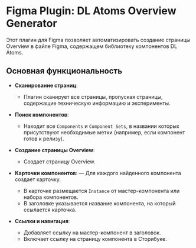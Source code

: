 # Figma Plugin: DL Atoms Overview Generator

Этот плагин для Figma позволяет автоматизировать создание страницы Overview в файле Figma, содержащем библиотеку компонентов DL Atoms.

## Основная функциональность

- **Сканирование страниц**: 
  - Плагин сканирует все страницы, пропуская страницы, содержащие техническую информацию и эксперименты.
  
- **Поиск компонентов**: 
  - Находит все `Components` и `Component Sets`, в названии которых присутствуют необходимые метки (например, если компонент готов к релизу).

- **Создание страницы Overview**:
  - Создает страницу Overview. 
  
- **Карточки компонентов**: 
  — Для каждого найденного компонента создает карточку.
  - В карточке размещается `Instance` от мастер-компонента или набора компонентов.
  - В заголовке указывается название компонента, на который ссылается карточка.
  
- **Ссылки и навигация**:
  - Добавляет ссылку на мастер-компонент в заголовок.
  - Включает ссылку на страницу компонента в Сторибуке.
